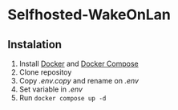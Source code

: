 # Selfhosted-WakeOnLan
## Instalation
1. Install [Docker](https://docs.docker.com/get-docker/) and [Docker Compose](https://docs.docker.com/compose/install/)
2. Clone repositoy
3. Copy *.env.copy* and rename on *.env*
4. Set variable in *.env*
5. Run `docker compose up -d`

